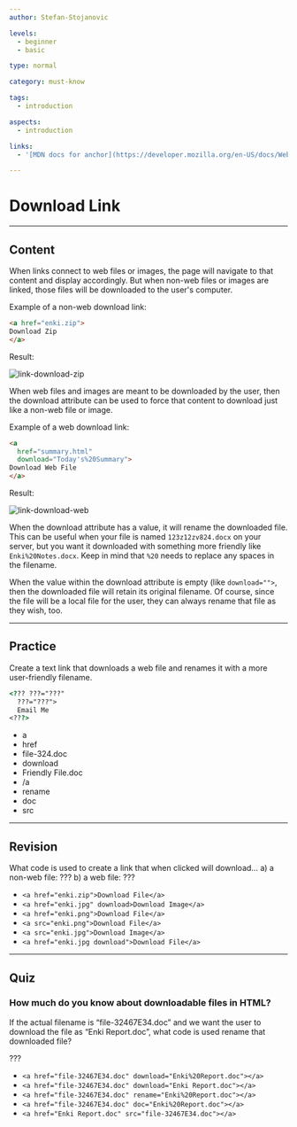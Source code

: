 ```yaml
---
author: Stefan-Stojanovic

levels:
  - beginner
  - basic

type: normal

category: must-know

tags:
  - introduction

aspects:
  - introduction

links:
  - '[MDN docs for anchor](https://developer.mozilla.org/en-US/docs/Web/HTML/Element/a){documentation}'

---
```

# Download Link
---
## Content

When links connect to web files or images, the page will navigate to that content and display accordingly. But when non-web files or images are linked, those files will be downloaded to the user's computer.  

Example of a non-web download link:
```html
<a href="enki.zip">
Download Zip
</a>
```
Result:

![link-download-zip](https://img.enkipro.com/d6367691bfa0e87ad84cb3dfea9e0903.png)

When web files and images are meant to be downloaded by the user, then the download attribute can be used to force that content to download just like a non-web file or image.   

Example of a web download link:
```html
<a
  href="summary.html"
  download="Today's%20Summary">
Download Web File
</a>
```
Result:

![link-download-web](https://img.enkipro.com/9c4fab090abeaf6fe0195135052edd4e.png)

When the download attribute has a value, it will rename the downloaded file. This can be useful when your file is named `123z12zv824.docx` on your server, but you want it downloaded with something more friendly like `Enki%20Notes.docx`. Keep in mind that `%20` needs to replace any spaces in the filename.

When the value within the download attribute is empty (like `download="">`, then the downloaded file will retain its original filename. Of course, since the file will be a local file for the user, they can always rename that file as they wish, too.

---
## Practice

Create a text link that downloads a web file and renames it with a more user-friendly filename.

```html
<??? ???="???"
  ???="???">
  Email Me
<???>
````

* a
* href
* file-324.doc
* download
* Friendly File.doc
* /a
* rename
* doc
* src

---
## Revision

What code is used to create a link that when clicked will download...
a) a non-web file: ???
b) a web file: ???

* `<a href="enki.zip">Download File</a>`
* `<a href="enki.jpg" download>Download Image</a>`
* `<a href="enki.png">Download File</a>`
* `<a src="enki.png">Download File</a>`
* `<a src="enki.jpg">Download Image</a>`
* `<a href="enki.jpg download">Download File</a>`

---
## Quiz

### How much do you know about downloadable files in HTML?

If the actual filename is “file-32467E34.doc” and we want the user to download the file as “Enki Report.doc”, what code is used rename that downloaded file?

???

* `<a href="file-32467E34.doc" download="Enki%20Report.doc"></a>`
* `<a href="file-32467E34.doc" download="Enki Report.doc"></a>`
* `<a href="file-32467E34.doc" rename="Enki%20Report.doc"></a>`
* `<a href="file-32467E34.doc" doc="Enki%20Report.doc"></a>`
* `<a href="Enki Report.doc" src="file-32467E34.doc"></a>`
